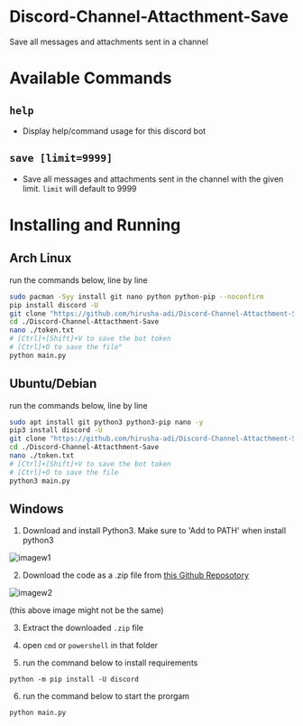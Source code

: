 # Discord-Channel-Attacthment-Save

Save all messages and attachments sent in a channel

# Available Commands

## `help`

- Display help/command usage for this discord bot

## `save [limit=9999]`

- Save all messages and attachments sent in the channel with the given limit. `limit` will default to 9999

# Installing and Running

## Arch Linux

run the commands below, line by line

```bash
sudo pacman -Syy install git nano python python-pip --noconfirm
pip install discord -U
git clone "https://github.com/hirusha-adi/Discord-Channel-Attacthment-Save.git"
cd ./Discord-Channel-Attacthment-Save
nano ./token.txt
# [Ctrl]+[Shift]+V to save the bot token
# [Ctrl]+O to save the file"
python main.py
```

## Ubuntu/Debian

run the commands below, line by line

```bash
sudo apt install git python3 python3-pip nano -y
pip3 install discord -U
git clone "https://github.com/hirusha-adi/Discord-Channel-Attacthment-Save.git"
cd ./Discord-Channel-Attacthment-Save
nano ./token.txt
# [Ctrl]+[Shift]+V to save the bot token
# [Ctrl]+O to save the file
python3 main.py
```

## Windows

1. Download and install Python3. Make sure to 'Add to PATH' when install python3

![imagew1](https://www.tutorials24x7.com/uploads/2019-12-26/files/3-tutorials24x7-python-windows-install.png)

2. Download the code as a .zip file from [this Github Reposotory](https://github.com/hirusha-adi/Discord-Channel-Attacthment-Save)

![imagew2](https://cdn.discordapp.com/attachments/935515175073763398/937186561299197952/unknown.png)

(this above image might not be the same)

3. Extract the downloaded `.zip` file

4. open `cmd` or `powershell` in that folder

5. run the command below to install requirements

```
python -m pip install -U discord
```

6. run the command below to start the prorgam

```
python main.py
```
